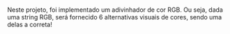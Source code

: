 #

Neste projeto, foi implementado um adivinhador de cor RGB. Ou seja, dada uma string RGB, será fornecido 6 alternativas visuais de cores, sendo uma delas a correta! 

